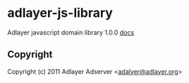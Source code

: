 
# adlayer-js-library

  Adlayer javascript domain library 1.0.0
  [docs](1.0.0/docs)
 

## Copyright

Copyright (c) 2011 Adlayer Adserver
&lt;adalyer@adlayer.org&gt;